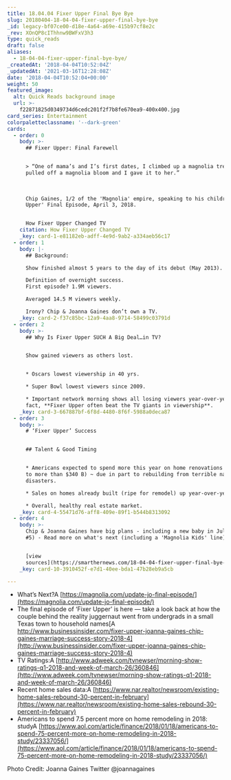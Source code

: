 ```yaml
---
title: 18.04.04 Fixer Upper Final Bye Bye
slug: 20180404-18-04-04-fixer-upper-final-bye-bye
_id: legacy-bf07ce00-d18e-4a64-a69e-415b97cf8e2c
_rev: XOnQP8cIThhnw9BWFxV3h3
type: quick_reads
draft: false
aliases:
  - 18-04-04-fixer-upper-final-bye-bye/
_createdAt: '2018-04-04T10:52:04Z'
_updatedAt: '2021-03-16T12:28:08Z'
date: '2018-04-04T10:52:04+00:00'
weight: 50
featured_image:
  alt: Quick Reads background image
  url: >-
    f22871825d0349734d6cedc201f2f7b8fe670ea9-400x400.jpg
card_series: Entertainment
colorpaletteclassname: '--dark-green'
cards:
  - order: 0
    body: >-
      ## Fixer Upper: Final Farewell


      > “One of mama’s and I’s first dates, I climbed up a magnolia tree and I
      pulled off a magnolia bloom and I gave it to her.”  
        
        
        
      Chip Gaines, 1/2 of the 'Magnolia' empire, speaking to his children 'Fixer
      Upper' Final Episode, April 3, 2018.


      How Fixer Upper Changed TV
    citation: How Fixer Upper Changed TV
    _key: card-1-e81182eb-adff-4e9d-9ab2-a334aeb56c17
  - order: 1
    body: |-
      ## Background:

      Show finished almost 5 years to the day of its debut (May 2013).

      Definition of overnight success.  
      First episode? 1.9M viewers.

      Averaged 14.5 M viewers weekly.

      Irony? Chip & Joanna Gaines don’t own a TV.
    _key: card-2-f37c85bc-12a9-4aa8-9714-58499c03791d
  - order: 2
    body: >-
      ## Why Is Fixer Upper SUCH A Big Deal…in TV?


      Show gained viewers as others lost.


      * Oscars lowest viewership in 40 yrs.

      * Super Bowl lowest viewers since 2009.

      * Important network morning shows all losing viewers year-over-year. In
      fact, **Fixer Upper often beat the TV giants in viewership**.
    _key: card-3-667887bf-6f8d-4480-8f6f-5988a0deca87
  - order: 3
    body: >-
      # ‘Fixer Upper’ Success


      ## Talent & Good Timing


      * Americans expected to spend more this year on home renovations (up 7.5%
      to more than $340 B) ~ due in part to rebuilding from terrible natural
      disasters.

      * Sales on homes already built (ripe for remodel) up year-over-year.

      * Overall, healthy real estate market.
    _key: card-4-55471d76-aff8-409e-89f1-b544b8313092
  - order: 4
    body: >-
      Chip & Joanna Gaines have big plans - including a new baby in July (child
      #5) - Read more on what's next (including a 'Magnolia Kids' line)


      [view
      sources](https://smarthernews.com/18-04-04-fixer-upper-final-bye-bye/)
    _key: card-10-3910452f-e7d1-40ee-bda1-47b28eb9a5cb

---
```

* What’s Next?A [https://magnolia.com/update-jo-final-episode/](https://magnolia.com/update-jo-final-episode/)
* The final episode of ‘Fixer Upper’ is here — take a look back at how the couple behind the reality juggernaut went from undergrads in a small Texas town to household names[A http://www.businessinsider.com/fixer-upper-joanna-gaines-chip-gaines-marriage-success-story-2018-4](http://www.businessinsider.com/fixer-upper-joanna-gaines-chip-gaines-marriage-success-story-2018-4)
* TV Ratings:A [http://www.adweek.com/tvnewser/morning-show-ratings-q1-2018-and-week-of-march-26/360846](http://www.adweek.com/tvnewser/morning-show-ratings-q1-2018-and-week-of-march-26/360846)
* Recent home sales data:A [https://www.nar.realtor/newsroom/existing-home-sales-rebound-30-percent-in-february](https://www.nar.realtor/newsroom/existing-home-sales-rebound-30-percent-in-february)
* Americans to spend 7.5 percent more on home remodeling in 2018: studyA [https://www.aol.com/article/finance/2018/01/18/americans-to-spend-75-percent-more-on-home-remodeling-in-2018-study/23337056/](https://www.aol.com/article/finance/2018/01/18/americans-to-spend-75-percent-more-on-home-remodeling-in-2018-study/23337056/)

Photo Credit: Joanna Gaines Twitter @joannagaines